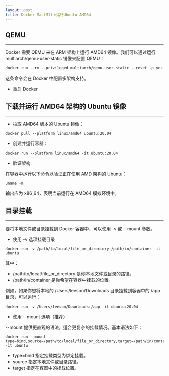 ```yaml
---
layout: post
title: Docker-Mac(M1)上运行Ubuntu-AMD64
---
```


## QEMU

---

Docker 需要 QEMU 来在 ARM 架构上运行 AMD64 镜像。我们可以通过运行 multiarch/qemu-user-static 镜像来配置 QEMU：

```shell
docker run --rm --privileged multiarch/qemu-user-static --reset -p yes
```

这条命令会在 Docker 中配置多架构支持。

- 重启 Docker

## 下载并运行 AMD64 架构的 Ubuntu 镜像

---

- 拉取 AMD64 版本的 Ubuntu 镜像：

```shell
docker pull --platform linux/amd64 ubuntu:20.04
```

- 创建并运行容器：

```shell
docker run --platform linux/amd64 -it ubuntu:20.04
```

- 验证架构

在容器中运行以下命令以验证正在使用 AMD 架构的 Ubuntu：

```shell
uname -m
```

输出应为 x86_64，表明当前运行在 AMD64 模拟环境中。

## 目录挂载

---

要将本地文件或目录挂载到 Docker 容器中，可以使用 -v 或 --mount 参数。

- 使用 -v 选项挂载目录

```shell
docker run -v /path/to/local/file_or_directory:/path/in/container -it ubuntu
```

其中：

- /path/to/local/file_or_directory 是你本地文件或目录的路径。
- /path/in/container 是你希望在容器中挂载的位置。

例如，如果你想将本地的 /Users/leeson/Downloads 目录挂载到容器中的 /app 目录，可以运行：

```shell
docker run -v /Users/leeson/Downloads:/app -it ubuntu:20.04
```

- 使用 --mount 选项（推荐）

--mount 提供更直观的语法，适合更复杂的挂载情况。基本语法如下：

```shell
docker run --mount type=bind,source=/path/to/local/file_or_directory,target=/path/in/container -it ubuntu
```

- type=bind 指定挂载类型为绑定挂载。
- source 指定本地文件或目录路径。
- target 指定在容器中的挂载位置。

